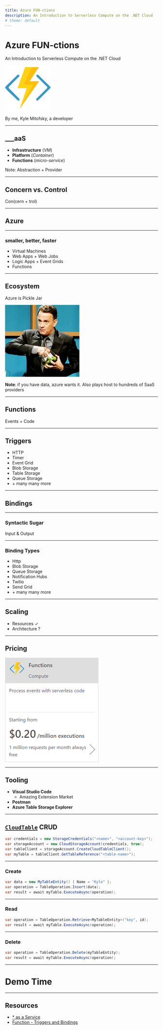 ```yaml
---
title: Azure FUN-ctions
description: An Introduction to Serverless Compute on the .NET Cloud
# theme: default
---
```


# Azure FUN-ctions

An Introduction to Serverless Compute
on the .NET Cloud

<img src="/assets/images/presentations/azure-functions/azure_functions.png" width="150" alt="azure" class="transparent-img">


By me, Kyle Mitofsky, a developer

---

## ___aaS

* **Infrastructure** (*VM*)
* **Platform** (*Container*)
* **Functions** (*micro-service*)
<!-- * **Storage** + **Database** -->

Note: Abstraction + Provider


---


## Concern vs. Control

Con(cern + trol)


---


## Azure

---

### smaller, better, faster

* Virtual Machines
* Web Apps + Web Jobs
* Logic Apps + Event Grids
* Functions

---

## Ecosystem

Azure is Pickle Jar

![Tom Hanks Pickle Jar](/assets/images/presentations/azure-functions/pickles.gif)


**Note**: if you have data, azure wants it.  Also plays host to hundreds of SaaS providers


---


## Functions

Events + Code

---

## Triggers


* HTTP
* Timer
* Event Grid
* Blob Storage
* Table Storage
* Queue Storage
* \+ many many more

---

## Bindings

---

### Syntactic Sugar

Input  & Output


---


### Binding Types

* Http
* Blob Storage
* Queue Storage
* Notification Hubs
* Twilio
* Send Grid
* \+ many many more

---


## Scaling

* Resources ✓
* Architecture ?

---


## Pricing

[![Azure Pricing](/assets/images/presentations/azure-functions/pricing.png)](https://azure.microsoft.com/en-us/pricing/)

---

## Tooling

* **Visual Studio Code**
  * Amazing Extension Market
* **Postman**
* **Azure Table Storage Explorer**

---

## [`CloudTable`][CloudTable] CRUD

[CloudTable]: https://docs.microsoft.com/en-us/dotnet/api/microsoft.windowsazure.storage.table.cloudtable?view=azure-dotnet "Microsoft.WindowsAzure.Storage.Table.CloudTable"

```cs
var credentials = new StorageCredentials("<name>", "<account-key>");
var storageAccount = new CloudStorageAccount(credentials, true);
var tableClient = storageAccount.CreateCloudTableClient();
var myTable = tableClient.GetTableReference("<table-name>");
```

---

### Create

```cs
var data = new MyTableEntity() { Name = "Kyle" };
var operation = TableOperation.Insert(data);
var result = await myTable.ExecuteAsync(operation);
```
---


### Read

```cs
var operation = TableOperation.Retrieve<MyTableEntity>("key", id);
var result = await myTable.ExecuteAsync(operation);
```

---


### Delete

```cs
var operation = TableOperation.Delete(myTableEntity);
var result = await myTable.ExecuteAsync(operation);
```


---

# Demo Time

---

## Resources

* [* as a Service](https://en.wikipedia.org/wiki/As_a_service)
* [Function - Triggers and Bindings](https://docs.microsoft.com/en-us/azure/azure-functions/functions-triggers-bindings)

